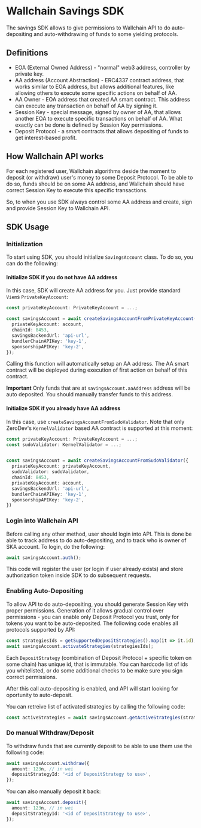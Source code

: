 # Wallchain Savings SDK

The savings SDK allows to give permissions to Wallchain API to do auto-depositing and
auto-withdrawing of funds to some yielding protocols.

## Definitions

- EOA (External Owned Address) - "normal" web3 address, controller by private key.
- AA address (Account Abstraction) - ERC4337 contract address, that works similar to EOA address,
  but allows additional features, like allowing others to execute some specific actions on behalf
  of AA.
- AA Owner - EOA address that created AA smart contract. This address can execute any transaction on
  behalf of AA by signing it.
- Session Key - special message, signed by owner of AA, that allows another EOA to execute specific
  transactions on behalf of AA. What exactly can be done is defined by Session Key permissions.
- Deposit Protocol - a smart contracts that allows depositing of funds to get interest-based profit.

## How Wallchain API works

For each registered user, Wallchain algorithms deside the moment to deposit (or withdraw) user's money
to some Deposit Protocol. To be able to do so, funds should be on some AA address, and Wallchain should
have correct Session Key to execute this specific transactions.

So, to when you use SDK always control some AA address and create, sign and provide Session Key to
Wallchain API.

## SDK Usage

### Initialization

To start using SDK, you should initialize `SavingsAccount` class. To do so, you can do the following:

#### Initialize SDK if you do not have AA address

In this case, SDK will create AA address for you. Just provide standard `Viem`s `PrivateKeyAccount`:

```ts
const privateKeyAccount: PrivateKeyAccount = ...;

const savingsAccount = await createSavingsAccountFromPrivateKeyAccount({
  privateKeyAccount: account,
  chainId: 8453,
  savingsBackendUrl: 'api-url',
  bundlerChainAPIKey: 'key-1',
  sponsorshipAPIKey: 'key-2',
});
```

Calling this function will automatically setup an AA address. The AA smart contract will be deployed
during execution of first action on behalf of this contract.

**Important** Only funds that are at `savingsAccount.aaAddress` address will be auto deposited. You
should manually transfer funds to this address.

#### Initialize SDK if you already have AA address

In this case, use `createSavingsAccountFromSudoValidator`. Note that only ZeroDev's `KernelValidator`
based AA contract is supported at this moment:

```ts
const privateKeyAccount: PrivateKeyAccount = ...;
const sudoValidator: KernelValidator = ...;


const savingsAccount = await createSavingsAccountFromSudoValidator({
  privateKeyAccount: privateKeyAccount,
  sudoValidator: sudoValidator,
  chainId: 8453,
  privateKeyAccount: account,
  savingsBackendUrl: 'api-url',
  bundlerChainAPIKey: 'key-1',
  sponsorshipAPIKey: 'key-2',
})
```

### Login into Wallchain API

Before calling any other method, user should login into API. This is done be able to track address
to do auto-depositing, and to track who is owner of SKA account. To login, do the following:

```ts
await savingsAccount.auth();
```

This code will register the user (or login if user already exists) and store authorization token
inside SDK to do subsequent requests.

### Enabling Auto-Depositing

To allow API to do auto-depositing, you should generate Session Key with proper permissions. Generation
of it allows gradual control over permissions - you can enable only Deposit Protocol you trust, only
for tokens you want to be auto-deposited. The following code enables all protocols supported by API:

```ts
const strategiesIds = getSupportedDepositStrategies().map(it => it.id);
await savingsAccount.activateStrategies(strategiesIds);
```

Each `DepositStrategy` (combination of Deposit Protocol + specific token on some chain) has unique id,
that is immutable. You can hardcode list of ids you whitelisted, or do some additional checks to be
make sure you sign correct permissions.

After this call auto-depositing is enabled, and API will start looking for oportunity to auto-deposit.

You can retreive list of activated strategies by calling the following code:

```ts
const activeStrategies = await savingsAccount.getActiveStrategies(strategiesIds);
```

### Do manual Withdraw/Deposit

To withdraw funds that are currently deposit to be able to use them use the following code:

```ts
await savingsAccount.withdraw({
  amount: 123n, // in wei
  depositStrategyId: '<id of DepositStrategy to use>',
});
```

You can also manually deposit it back:

```ts
await savingsAccount.deposit({
  amount: 123n, // in wei
  depositStrategyId: '<id of DepositStrategy to use>',
});
```
